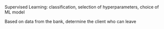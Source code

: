 Supervised Learning: classification, selection of hyperparameters, choice of ML model

Based on data from the bank, determine the client who can leave